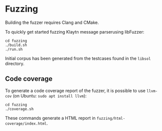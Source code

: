 # Fuzzing

Building the fuzzer requires Clang and CMake.

To quickly get started fuzzing Klaytn message parserusing libFuzzer:

```shell
cd fuzzing
./build.sh
./run.sh
```

Initial corpus has been generated from the testcases found in the `libsol` directory.

## Code coverage

To generate a code coverage report of the fuzzer, it is possible to use `llvm-cov` (on Ubuntu: `sudo apt install llvm`):

```shell
cd fuzzing
./coverage.sh
```

These commands generate a HTML report in `fuzzing/html-coverage/index.html`.
